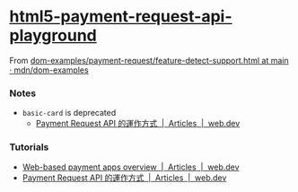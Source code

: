 [html5-payment-request-api-playground](https://dirkarnez.github.io/html5-payment-request-api-playground)
========================================================================================================
From [dom-examples/payment-request/feature-detect-support.html at main · mdn/dom-examples](https://github.com/mdn/dom-examples/blob/main/payment-request/feature-detect-support.html)

### Notes
- `basic-card` is deprecated
  - [Payment Request API 的運作方式  |  Articles  |  web.dev](https://web.dev/articles/how-payment-request-api-works?hl=zh-tw)

### Tutorials
- [Web-based payment apps overview  |  Articles  |  web.dev](https://web.dev/articles/web-based-payment-apps-overview)
- [Payment Request API 的運作方式  |  Articles  |  web.dev](https://web.dev/articles/how-payment-request-api-works?hl=zh-tw)
